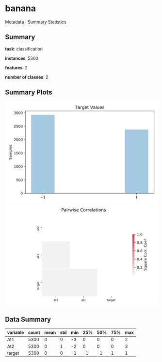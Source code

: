 # banana

[Metadata](metadata.yaml) | [Summary Statistics](summary_stats.csv)

## Summary

**task**: classification

**instances**: 5300

**features**: 2

**number of classes**: 2

## Summary Plots

![Labels](label.svg)
![Corr](corr.svg)

## Data Summary

|	variable	|	count	|	mean	|	std	|	min	|	25%	|	50%	|	75%	|	max|
| --- | --- | --- | --- | --- | --- | --- | --- | --- |
|	At1	|	5300	|	0	|	0	|	-3	|	0	|	0	|	0	|	2
|	At2	|	5300	|	0	|	1	|	-2	|	0	|	0	|	0	|	3
|	target	|	5300	|	0	|	0	|	-1	|	-1	|	-1	|	1	|	1
